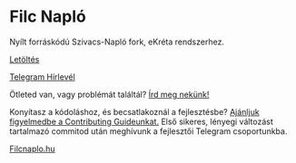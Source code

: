 # Filc Napló
Nyílt forráskódú Szivacs-Napló fork, eKréta rendszerhez.

[Letöltés](https://github.com/filcnaplo/filcnaplo/releases)

[Telegram Hírlevél](https://t.me/filc_naplo)

Ötleted van, vagy problémát találtál? [Írd meg nekünk!](https://github.com/filcnaplo/filcnaplo/issues/new)

Konyítasz a kódoláshoz, és becsatlakoznál a fejlesztésbe?
[Ajánljuk figyelmedbe a Contributing Guideunkat.](https://github.com/filcnaplo/filcnaplo/blob/master/CONTRIBUTING.md)
Első sikeres, lényegi változást tartalmazó commitod után meghívunk a fejlesztői Telegram csoportunkba.

[Filcnaplo.hu](https://filcnaplo.hu/)
